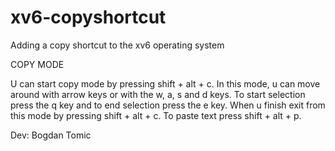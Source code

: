 # xv6-copyshortcut
Adding a copy shortcut to the xv6 operating system

COPY MODE

U can start copy mode by pressing shift + alt + c.
In this mode, u can move around with arrow keys or with the w, a, s and d keys.
To start selection press the q key and to end selection press the e key.
When u finish exit from this mode by pressing shift + alt + c.
To paste text press shift + alt + p.

Dev: Bogdan Tomic
